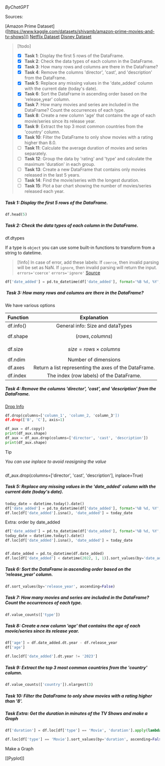 $ByChatGPT$

Sources: 

[Amazon Prime Dataset]([https://www.kaggle.com/datasets/shivamb/amazon-prime-movies-and-tv-shows]()
[Netflix Dataset](https://www.kaggle.com/datasets/shivamb/netflix-shows?resource=download)
[Disney Dataset](https://www.kaggle.com/datasets/shivamb/disney-movies-and-tv-shows)


> [!todo]
> - [x]  **Task 1**: Display the first 5 rows of the DataFrame.
> - [x]  **Task 2**: Check the data types of each column in the DataFrame.
> - [x]  **Task 3**: How many rows and columns are there in the DataFrame?
> - [x]  **Task 4**: Remove the columns 'director', 'cast', and 'description' from the DataFrame.
> - [x]  **Task 5**: Replace any missing values in the 'date_added' column with the current date (today's date).
> - [x]  **Task 6**: Sort the DataFrame in ascending order based on the 'release_year' column.
> - [x]  **Task 7**: How many movies and series are included in the DataFrame? Count the occurrences of each type.
> - [x]  **Task 8**: Create a new column 'age' that contains the age of each movie/series since its release year.
> - [x]  **Task 9**: Extract the top 3 most common countries from the 'country' column.
> - [x]  **Task 10**: Filter the DataFrame to only show movies with a rating higher than 8.0.
> - [ ]  **Task 11**: Calculate the average duration of movies and series separately.
> - [ ]  **Task 12**: Group the data by 'rating' and 'type' and calculate the maximum 'duration' in each group.
> - [ ]  **Task 13**: Create a new DataFrame that contains only movies released in the last 5 years.
> - [ ]  **Task 14**: Find the movie/series with the longest duration.
> - [ ]  **Task 15**: Plot a bar chart showing the number of movies/series released each year.

##### Task 1: Display the first 5 rows of the DataFrame.
``` py
df.head(5)
```

##### **Task 2**: Check the data types of each column in the DataFrame.

df.dtypes

If a type is `object` you can use some built-in functions to transform from  a string to datetime. 

> [!info] 
> In case of error, add these labels: 
> If `coerce`, then invalid parsing will be set as NaN.
> If `ignore`, then invalid parsing will return the input.
>`errors='coerce'`
> `errors='ignore'`
> [Source](https://pandas.pydata.org/docs/reference/api/pandas.to_numeric.html)


``` py
df['date_added'] = pd.to_datetime(df['date_added'], format='%B %d, %Y', errors='coerce')
```

#####  **Task 3**: How many rows and columns are there in the DataFrame?

We have various options

| **Function**  |                      **Explanation**                      |
| --------- |:-----------------------------------------------------:|
| df.info() |           General info: Size and dataTypes            |
| df.shape  |                  $$(rows, columns)$$                  |
| df.size   |            $$ size = rows\times columns$$             |
| df.ndim   |                 Number of dimensions                  |
| df.axes   | Return a list representing the axes of the DataFrame. |
| df.index  |       The index (row labels) of the DataFrame.        |

##### **Task 4**: Remove the columns 'director', 'cast', and 'description' from the DataFrame.

[Drop Info](https://pandas.pydata.org/docs/reference/api/pandas.DataFrame.drop.html#)

``` py
df.drop(columns=['column_1', 'column_2, 'column_3'])
df.drop(['B', 'C'], axis=1)
```


``` py
df_aux = df.copy()
print(df_aux.shape)
df_aux = df_aux.drop(columns=['director', 'cast', 'description'])
print(df_aux.shape)

```

> [!tip] 
> *You can use inplace to avoid reasigning the value*
> ``` py
df_aux.drop(columns=['director', 'cast', 'description'], inplace=True)

##### **Task 5**: Replace any missing values in the 'date_added' column with the current date (today's date).

``` py
today_date = datetime.today().date()
df['date_added'] = pd.to_datetime(df['date_added'], format='%B %d, %Y', errors='coerce')
df.loc[df['date_added'].isna(), 'date_added'] = today_date
```

Extra: order by date_added 

``` py
df['date_added'] = pd.to_datetime(df['date_added'], format='%B %d, %Y', errors='coerce')
today_date = datetime.today().date()
df.loc[df['date_added'].isna(), 'date_added'] = today_date


df.date_added = pd.to_datetime(df.date_added)
df.loc[df['date_added'] < datetime(2022, 1, 1)].sort_values(by='date_added', ascending=False)
```


##### **Task 6**: Sort the DataFrame in ascending order based on the 'release_year' column.
``` py
df.sort_values(by='release_year', ascending=False)
```

##### Task 7: How many movies and series are included in the DataFrame? Count the occurrences of each type.

``` py
df.value_counts(['type'])
```

##### **Task 8**: Create a new column 'age' that contains the age of each movie/series since its release year.

``` py
df['age'] = df.date_added.dt.year - df.release_year
df['age']

df.loc[df['date_added'].dt.year != '2023']
```

##### **Task 9**: Extract the top 3 most common countries from the 'country' column.

``` py
df.value_counts(['country']).nlargest(3)
```

##### **Task 10**: Filter the DataFrame to only show movies with a rating higher than '8'.

##### Task Extra: Get the duration in minutes of the TV Shows and make a Graph

``` py
df['duration'] = df.loc[df['type'] == 'Movie', 'duration'].apply(lambda x: int(x.split()[0]) if isinstance(x, str) else x)

df.loc[df['type'] == 'Movie'].sort_values(by='duration', ascending=False)[['title', 'duration']]
```

Make a Graph

[[Pyplot]]